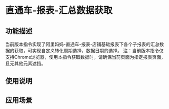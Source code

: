 # 直通车-报表-汇总数据获取
## 功能描述
当前版本指令实现了阿里妈妈-直通车-报表-店铺基础报表下各个子报表的汇总数据的获取，可实现自定义转化周期选择，数据日期的选择。
注：当前版本指令仅支持Chrome浏览器，使用本指令获取数据时，请确保当前页面为指定报表页面，且无其他元素遮挡。
## 使用说明
## 应用场景
